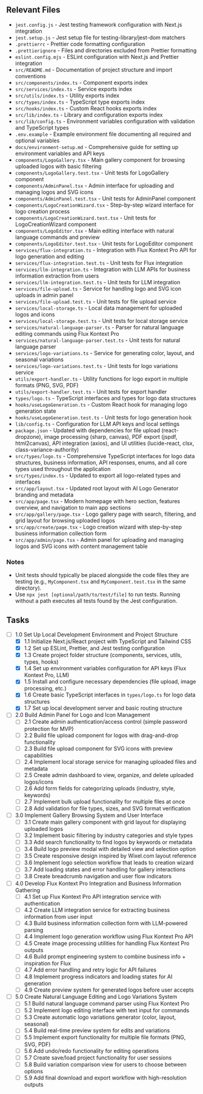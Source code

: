 ## Relevant Files

- `jest.config.js` - Jest testing framework configuration with Next.js integration
- `jest.setup.js` - Jest setup file for testing-library/jest-dom matchers
- `.prettierrc` - Prettier code formatting configuration
- `.prettierignore` - Files and directories excluded from Prettier formatting
- `eslint.config.mjs` - ESLint configuration with Next.js and Prettier integration
- `src/README.md` - Documentation of project structure and import conventions
- `src/components/index.ts` - Component exports index
- `src/services/index.ts` - Service exports index
- `src/utils/index.ts` - Utility exports index
- `src/types/index.ts` - TypeScript type exports index
- `src/hooks/index.ts` - Custom React hooks exports index
- `src/lib/index.ts` - Library and configuration exports index
- `src/lib/config.ts` - Environment variables configuration with validation and TypeScript types
- `.env.example` - Example environment file documenting all required and optional variables
- `docs/environment-setup.md` - Comprehensive guide for setting up environment variables and API keys
- `components/LogoGallery.tsx` - Main gallery component for browsing uploaded logos with basic filtering
- `components/LogoGallery.test.tsx` - Unit tests for LogoGallery component
- `components/AdminPanel.tsx` - Admin interface for uploading and managing logos and SVG icons
- `components/AdminPanel.test.tsx` - Unit tests for AdminPanel component
- `components/LogoCreationWizard.tsx` - Step-by-step wizard interface for logo creation process
- `components/LogoCreationWizard.test.tsx` - Unit tests for LogoCreationWizard component
- `components/LogoEditor.tsx` - Main editing interface with natural language commands and preview
- `components/LogoEditor.test.tsx` - Unit tests for LogoEditor component
- `services/flux-integration.ts` - Integration with Flux Kontext Pro API for logo generation and editing
- `services/flux-integration.test.ts` - Unit tests for Flux integration
- `services/llm-integration.ts` - Integration with LLM APIs for business information extraction from users
- `services/llm-integration.test.ts` - Unit tests for LLM integration
- `services/file-upload.ts` - Service for handling logo and SVG icon uploads in admin panel
- `services/file-upload.test.ts` - Unit tests for file upload service
- `services/local-storage.ts` - Local data management for uploaded logos and icons
- `services/local-storage.test.ts` - Unit tests for local storage service
- `services/natural-language-parser.ts` - Parser for natural language editing commands using Flux Kontext Pro
- `services/natural-language-parser.test.ts` - Unit tests for natural language parser
- `services/logo-variations.ts` - Service for generating color, layout, and seasonal variations
- `services/logo-variations.test.ts` - Unit tests for logo variations service
- `utils/export-handler.ts` - Utility functions for logo export in multiple formats (PNG, SVG, PDF)
- `utils/export-handler.test.ts` - Unit tests for export handler
- `types/logo.ts` - TypeScript interfaces and types for logo data structures
- `hooks/useLogoGeneration.ts` - Custom React hook for managing logo generation state
- `hooks/useLogoGeneration.test.ts` - Unit tests for logo generation hook
- `lib/config.ts` - Configuration for LLM API keys and local settings
- `package.json` - Updated with dependencies for file upload (react-dropzone), image processing (sharp, canvas), PDF export (jspdf, html2canvas), API integration (axios), and UI utilities (lucide-react, clsx, class-variance-authority)
- `src/types/logo.ts` - Comprehensive TypeScript interfaces for logo data structures, business information, API responses, enums, and all core types used throughout the application
- `src/types/index.ts` - Updated to export all logo-related types and interfaces
- `src/app/layout.tsx` - Updated root layout with AI Logo Generator branding and metadata
- `src/app/page.tsx` - Modern homepage with hero section, features overview, and navigation to main app sections
- `src/app/gallery/page.tsx` - Logo gallery page with search, filtering, and grid layout for browsing uploaded logos
- `src/app/create/page.tsx` - Logo creation wizard with step-by-step business information collection form
- `src/app/admin/page.tsx` - Admin panel for uploading and managing logos and SVG icons with content management table

### Notes

- Unit tests should typically be placed alongside the code files they are testing (e.g., `MyComponent.tsx` and `MyComponent.test.tsx` in the same directory).
- Use `npx jest [optional/path/to/test/file]` to run tests. Running without a path executes all tests found by the Jest configuration.

## Tasks

- [ ] 1.0 Set Up Local Development Environment and Project Structure
  - [x] 1.1 Initialize Next.js/React project with TypeScript and Tailwind CSS
  - [x] 1.2 Set up ESLint, Prettier, and Jest testing configuration
  - [x] 1.3 Create project folder structure (components, services, utils, types, hooks)
  - [x] 1.4 Set up environment variables configuration for API keys (Flux Kontext Pro, LLM)
  - [x] 1.5 Install and configure necessary dependencies (file upload, image processing, etc.)
  - [x] 1.6 Create basic TypeScript interfaces in `types/logo.ts` for logo data structures
  - [x] 1.7 Set up local development server and basic routing structure

- [ ] 2.0 Build Admin Panel for Logo and Icon Management
  - [ ] 2.1 Create admin authentication/access control (simple password protection for MVP)
  - [ ] 2.2 Build file upload component for logos with drag-and-drop functionality
  - [ ] 2.3 Build file upload component for SVG icons with preview capabilities
  - [ ] 2.4 Implement local storage service for managing uploaded files and metadata
  - [ ] 2.5 Create admin dashboard to view, organize, and delete uploaded logos/icons
  - [ ] 2.6 Add form fields for categorizing uploads (industry, style, keywords)
  - [ ] 2.7 Implement bulk upload functionality for multiple files at once
  - [ ] 2.8 Add validation for file types, sizes, and SVG format verification

- [ ] 3.0 Implement Gallery Browsing System and User Interface
  - [ ] 3.1 Create main gallery component with grid layout for displaying uploaded logos
  - [ ] 3.2 Implement basic filtering by industry categories and style types
  - [ ] 3.3 Add search functionality to find logos by keywords or metadata
  - [ ] 3.4 Build logo preview modal with detailed view and selection option
  - [ ] 3.5 Create responsive design inspired by Wixel.com layout reference
  - [ ] 3.6 Implement logo selection workflow that leads to creation wizard
  - [ ] 3.7 Add loading states and error handling for gallery interactions
  - [ ] 3.8 Create breadcrumb navigation and user flow indicators

- [ ] 4.0 Develop Flux Kontext Pro Integration and Business Information Gathering
  - [ ] 4.1 Set up Flux Kontext Pro API integration service with authentication
  - [ ] 4.2 Create LLM integration service for extracting business information from user input
  - [ ] 4.3 Build business information collection form with LLM-powered parsing
  - [ ] 4.4 Implement logo generation workflow using Flux Kontext Pro API
  - [ ] 4.5 Create image processing utilities for handling Flux Kontext Pro outputs
  - [ ] 4.6 Build prompt engineering system to combine business info + inspiration for Flux
  - [ ] 4.7 Add error handling and retry logic for API failures
  - [ ] 4.8 Implement progress indicators and loading states for AI generation
  - [ ] 4.9 Create preview system for generated logos before user accepts

- [ ] 5.0 Create Natural Language Editing and Logo Variations System
  - [ ] 5.1 Build natural language command parser using Flux Kontext Pro
  - [ ] 5.2 Implement logo editing interface with text input for commands
  - [ ] 5.3 Create automatic logo variations generator (color, layout, seasonal)
  - [ ] 5.4 Build real-time preview system for edits and variations
  - [ ] 5.5 Implement export functionality for multiple file formats (PNG, SVG, PDF)
  - [ ] 5.6 Add undo/redo functionality for editing operations
  - [ ] 5.7 Create save/load project functionality for user sessions
  - [ ] 5.8 Build variation comparison view for users to choose between options
  - [ ] 5.9 Add final download and export workflow with high-resolution outputs
